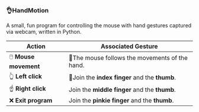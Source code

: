 ### 👌HandMotion

A small, fun program for controlling the mouse with hand gestures captured via webcam, written in Python.

| **Action**           | **Associated Gesture**                                  |
|-----------------------|--------------------------------------------------------|
| 🖱️ **Mouse movement** | 👋The mouse follows the movements of the hand.          |
| 👆 **Left click**      | 🤏Join the **index finger** and the **thumb**.         |
| ☝️ **Right click**     | Join the **middle finger** and the **thumb**.         |
| ❌ **Exit program**    | Join the **pinkie finger** and the **thumb**.          |
